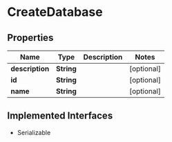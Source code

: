 

# CreateDatabase


## Properties

Name | Type | Description | Notes
------------ | ------------- | ------------- | -------------
**description** | **String** |  |  [optional]
**id** | **String** |  |  [optional]
**name** | **String** |  |  [optional]


## Implemented Interfaces

* Serializable


